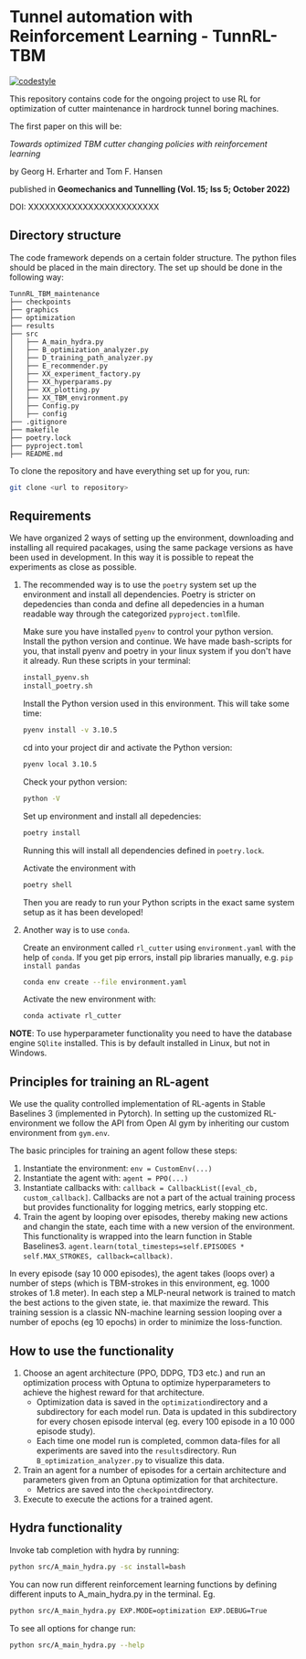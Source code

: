 # Tunnel automation with Reinforcement Learning - TunnRL-TBM

[![codestyle](https://img.shields.io/badge/code%20style-black-000000.svg)](https://github.com/psf/black)

This repository contains code for the ongoing project to use RL for optimization of cutter maintenance in hardrock tunnel boring machines.

The first paper on this will be:

_Towards optimized TBM cutter changing policies with reinforcement learning_

by Georg H. Erharter and Tom F. Hansen

published in __Geomechanics and Tunnelling (Vol. 15; Iss 5; October 2022)__

DOI: XXXXXXXXXXXXXXXXXXXXXXXX

## Directory structure

The code framework depends on a certain folder structure. The python files should be placed in the main directory. The set up should be done in the following way:

```
TunnRL_TBM_maintenance
├── checkpoints
├── graphics
├── optimization
├── results
├── src
│   ├── A_main_hydra.py
│   ├── B_optimization_analyzer.py
│   ├── D_training_path_analyzer.py
│   ├── E_recommender.py
│   ├── XX_experiment_factory.py
│   ├── XX_hyperparams.py
│   ├── XX_plotting.py
│   ├── XX_TBM_environment.py
│   ├── Config.py
│   ├── config
├── .gitignore
├── makefile
├── poetry.lock
├── pyproject.toml
├── README.md
```

To clone the repository and have everything set up for you, run:

```bash
git clone <url to repository>
```

## Requirements

We have organized 2 ways of setting up the environment, downloading and installing all required pacakages, using the same package versions as have been used in development. In this way it is possible to repeat the experiments as close as possible.

1. The recommended way is to use the `poetry` system set up the environment and install all dependencies. Poetry is stricter on depedencies than conda and define all depedencies in a human readable way through the categorized `pyproject.toml`file.

   Make sure you have installed `pyenv` to control your python version. Install the python version and continue. We have made bash-scripts for you, that install pyenv
   and poetry in your linux system if you don't have it already. Run these scripts
   in your terminal:

   ```bash
   install_pyenv.sh
   install_poetry.sh
   ```

   Install the Python version used in this environment. This will take some time:

   ```bash
   pyenv install -v 3.10.5
   ```

   cd into your project dir and activate the Python version:

   ```bash
   pyenv local 3.10.5
   ```

   Check your python version:

   ```bash
   python -V
   ```

   Set up environment and install all depedencies:
   
   ```bash
   poetry install
   ```

   Running this will install all dependencies defined in `poetry.lock`.

   Activate the environment with
   
   ```bash
   poetry shell
   ```

   Then you are ready to run your Python scripts in the exact same system setup as it 
   has been developed!

2. Another way is to use `conda`.

   Create an environment called `rl_cutter` using `environment.yaml` with the help of `conda`. If you get pip errors, install pip libraries manually, e.g. `pip install pandas`

   ```bash
   conda env create --file environment.yaml
   ```

   Activate the new environment with:

   ```bash
   conda activate rl_cutter
   ```

**NOTE**: To use hyperparameter functionality you need to have the database engine
`SQlite` installed. This is by default installed in Linux, but not in Windows.

## Principles for training an RL-agent

We use the quality controlled implementation of RL-agents in Stable Baselines 3 (implemented in Pytorch). In setting up the customized RL-environment we follow the 
API from Open AI gym by inheriting our custom environment from `gym.env`.

The basic principles for training an agent follow these steps:

1. Instantiate the environment: `env = CustomEnv(...)`
2. Instantiate the agent with: `agent = PPO(...)`
3. Instantiate callbacks with: `callback = CallbackList([eval_cb, custom_callback]`.
Callbacks are not a part of the actual training process but provides functionality for 
logging metrics, early stopping etc.
4. Train the agent by looping over episodes, thereby making new actions and changin the state, each time with a new version of the 
environment. This functionality is wrapped into the learn function in Stable Baselines3.
`agent.learn(total_timesteps=self.EPISODES * self.MAX_STROKES, callback=callback)`.

In every episode (say 10 000 episodes), the agent takes (loops over) a number of steps
(which is TBM-strokes in this environment, eg. 1000 strokes of 1.8 meter). In each step a MLP-neural network is trained to match the best actions to the given state, ie. that maximize the reward.
This training session is a classic NN-machine learning session looping over a number of
epochs (eg 10 epochs) in order to minimize the loss-function.


## How to use the functionality

1. Choose an agent architecture (PPO, DDPG, TD3 etc.) and run an optimization process with Optuna to optimize hyperparameters to achieve the highest reward for that architecture.
   - Optimization data is saved in the `optimization`directory and a subdirectory for each model run. Data is updated in this subdirectory for every chosen episode interval (eg. every 100 episode in a 10 000 episode study).
   - Each time one model run is completed, common data-files for all experiments are saved into the `results`directory. Run `B_optimization_analyzer.py` to visualize this data.
2. Train an agent for a number of episodes for a certain architecture and parameters given from an Optuna optimization for that architecture.
   - Metrics are saved into the `checkpoint`directory.
3. Execute to execute the actions for a trained agent.


## Hydra functionality
Invoke tab completion with hydra by running:

```bash
python src/A_main_hydra.py -sc install=bash
```

You can now run different reinforcement learning functions by defining different
inputs to A_main_hydra.py in the terminal. Eg.

```bash
python src/A_main_hydra.py EXP.MODE=optimization EXP.DEBUG=True
```

To see all options for change run:

```bash
python src/A_main_hydra.py --help
```

